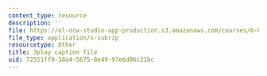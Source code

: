 ```yaml
---
content_type: resource
description: ''
file: https://ol-ocw-studio-app-production.s3.amazonaws.com/courses/6-006-introduction-to-algorithms-spring-2020/72551ff938a456758e4997e6d06c21bc_4nXw-f6NJ9s.vtt
file_type: application/x-subrip
resourcetype: Other
title: 3play caption file
uid: 72551ff9-38a4-5675-8e49-97e6d06c21bc
---
```

